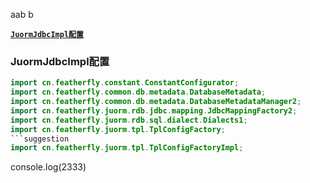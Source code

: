 aab                                       b

[**`JuormJdbcImpl配置`**](#JuormJdbcImpl配置)

### JuormJdbcImpl配置
```java
import cn.featherfly.constant.ConstantConfigurator;
import cn.featherfly.common.db.metadata.DatabaseMetadata;
import cn.featherfly.common.db.metadata.DatabaseMetadataManager2;
import cn.featherfly.juorm.rdb.jdbc.mapping.JdbcMappingFactory2;
import cn.featherfly.juorm.rdb.sql.dialect.Dialects1;
import cn.featherfly.juorm.tpl.TplConfigFactory;
```suggestion
import cn.featherfly.juorm.tpl.TplConfigFactoryImpl;
```

console.log(2333)
